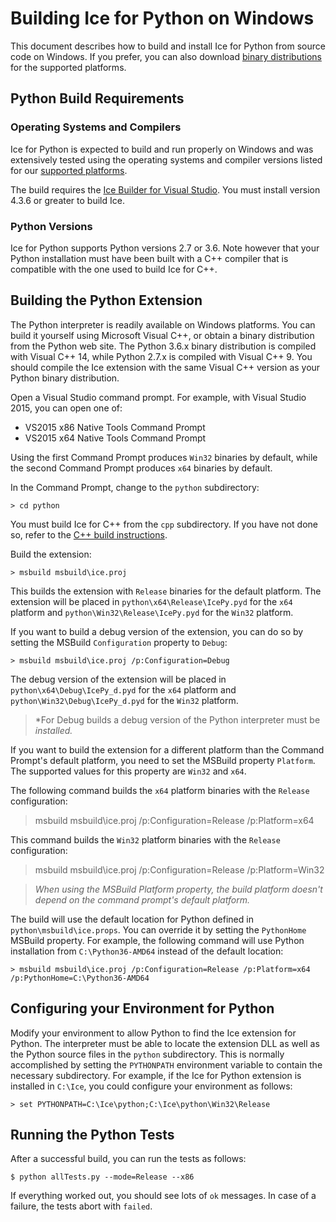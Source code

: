 # Building Ice for Python on Windows

This document describes how to build and install Ice for Python from source code
on Windows. If you prefer, you can also download [binary distributions][1] for
the supported platforms.

## Python Build Requirements

### Operating Systems and Compilers

Ice for Python is expected to build and run properly on Windows and was
extensively tested using the operating systems and compiler versions listed for
our [supported platforms][2].

The build requires the [Ice Builder for Visual Studio][3]. You must install
version 4.3.6 or greater to build Ice.

### Python Versions

Ice for Python supports Python versions 2.7 or 3.6. Note however that your
Python installation must have been built with a C++ compiler that is compatible
with the one used to build Ice for C++.

## Building the Python Extension

The Python interpreter is readily available on Windows platforms. You can build
it yourself using Microsoft Visual C++, or obtain a binary distribution from the
Python web site. The Python 3.6.x binary distribution is compiled with Visual
C++ 14, while Python 2.7.x is compiled with Visual C++ 9. You should compile
the Ice extension with the same Visual C++ version as your Python binary
distribution.

Open a Visual Studio command prompt. For example, with Visual Studio 2015, you
can open one of:

- VS2015 x86 Native Tools Command Prompt
- VS2015 x64 Native Tools Command Prompt

Using the first Command Prompt produces `Win32` binaries by default, while
the second Command Prompt produces `x64` binaries by default.

In the Command Prompt, change to the `python` subdirectory:

    > cd python

You must build Ice for C++ from the `cpp` subdirectory. If you have not done so,
refer to the [C++ build instructions](../cpp/BuildInstructionsWindows.md).

Build the extension:

    > msbuild msbuild\ice.proj

This builds the extension with `Release` binaries for the default platform. The
extension will be placed in `python\x64\Release\IcePy.pyd` for the `x64`
platform and `python\Win32\Release\IcePy.pyd` for the `Win32` platform.

If you want to build a debug version of the extension, you can do so by setting
the MSBuild `Configuration` property to `Debug`:

    > msbuild msbuild\ice.proj /p:Configuration=Debug

The debug version of the extension will be placed in
`python\x64\Debug\IcePy_d.pyd` for the `x64` platform and
`python\Win32\Debug\IcePy_d.pyd` for the `Win32` platform.

> *For Debug builds a debug version of the Python interpreter must be
> *installed.*

If you want to build the extension for a different platform than the Command
Prompt's default platform, you need to set the MSBuild property `Platform`. The
supported values for this property are `Win32` and `x64`.

The following command builds the `x64` platform binaries with the `Release`
configuration:

  > msbuild msbuild\ice.proj /p:Configuration=Release /p:Platform=x64

This command builds the `Win32` platform binaries with the `Release`
configuration:

  > msbuild msbuild\ice.proj /p:Configuration=Release /p:Platform=Win32

> *When using the MSBuild Platform property, the build platform doesn't depend
on the command prompt's default platform.*

The build will use the default location for Python defined in
`python\msbuild\ice.props`. You can override it by setting the `PythonHome`
MSBuild property. For example, the following command will use Python
installation from `C:\Python36-AMD64` instead of the default location:

    > msbuild msbuild\ice.proj /p:Configuration=Release /p:Platform=x64 /p:PythonHome=C:\Python36-AMD64

## Configuring your Environment for Python

Modify your environment to allow Python to find the Ice extension for Python.
The interpreter must be able to locate the extension DLL as well as the Python
source files in the `python` subdirectory. This is normally accomplished by
setting the `PYTHONPATH` environment variable to contain the necessary
subdirectory. For example, if the Ice for Python extension is installed in
`C:\Ice`, you could configure your environment as follows:

    > set PYTHONPATH=C:\Ice\python;C:\Ice\python\Win32\Release

## Running the Python Tests

After a successful build, you can run the tests as follows:

    $ python allTests.py --mode=Release --x86

If everything worked out, you should see lots of `ok` messages. In case of a
failure, the tests abort with `failed`.

[1]: https://zeroc.com/distributions/ice
[2]: https://doc.zeroc.com/display/Rel/Supported+Platforms+for+Ice+3.7.0
[3]: https://github.com/zeroc-ice/ice-builder-visualstudio
